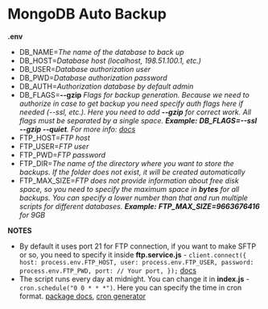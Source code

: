 # MongoDB Auto Backup

**.env**

- DB_NAME=_The name of the database to back up_
- DB_HOST=_Database host (localhost, 198.51.100.1, etc.)_
- DB_USER=_Database authorization user_
- DB_PWD=_Database authorization password_
- DB_AUTH=_Authorization database by default admin_
- DB_FLAGS=**--gzip** _Flags for backup generation.
Because we need to authorize in case to get backup you need specify auth flags here if needed (--ssl, etc.).
Here you need to add **--gzip** for correct work. All flags must be separated by a single space. **Example:** **DB_FLAGS=--ssl --gzip --quiet**. For more info: [docs](https://www.mongodb.com/docs/database-tools/mongodump/#options)_
- FTP_HOST=_FTP host_
- FTP_USER=_FTP user_
- FTP_PWD=_FTP password_
- FTP_DIR=_The name of the directory where you want to store the backups. If the folder does not exist, it will be created automatically_
- FTP_MAX_SIZE=_FTP does not provide information about free disk space, so you need to specify the maximum space in **bytes** for all backups. You can specify a lower number than that and run multiple scripts for different databases. **Example:** **FTP_MAX_SIZE=9663676416** for 9GB_

**NOTES**

- By default it uses port 21 for FTP connection, if you want to make SFTP or so, you need to specify it inside **ftp.service.js** - 
    `client.connect({
      host: process.env.FTP_HOST,
      user: process.env.FTP_USER,
      password: process.env.FTP_PWD,
      port: // Your port,
    });`
    [docs](https://www.npmjs.com/package/ftp#methods)
- The script runs every day at midnight. You can change it in **index.js** - `cron.schedule("0 0 * * *")`. Here you can specify the time in cron format. [package docs](https://www.npmjs.com/package/node-cron), [cron generator](https://crontab.guru/)
